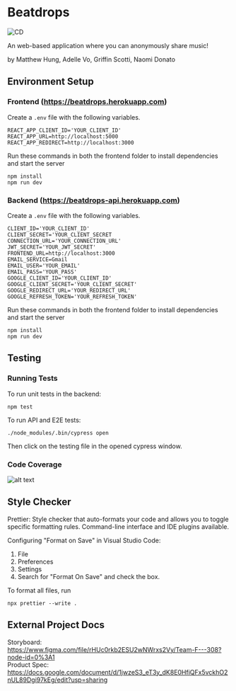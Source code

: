 # Beatdrops
![CD](https://github.com/matthewhung09/beatdrops/actions/workflows/node.js.yml/badge.svg)

An web-based application where you can anonymously share music!

by Matthew Hung, Adelle Vo, Griffin Scotti, Naomi Donato

## Environment Setup

### Frontend (https://beatdrops.herokuapp.com)

Create a `.env` file with the following variables.
```
REACT_APP_CLIENT_ID='YOUR_CLIENT_ID'
REACT_APP_URL=http://localhost:5000
REACT_APP_REDIRECT=http://localhost:3000
```
Run these commands in both the frontend folder to install dependencies and start the server
```
npm install
npm run dev
```

### Backend (https://beatdrops-api.herokuapp.com)

Create a `.env` file with the following variables.
```
CLIENT_ID='YOUR_CLIENT_ID'
CLIENT_SECRET='YOUR_CLIENT_SECRET
CONNECTION_URL='YOUR_CONNECTION_URL'
JWT_SECRET='YOUR_JWT_SECRET'
FRONTEND_URL=http://localhost:3000
EMAIL_SERVICE=Gmail
EMAIL_USER='YOUR_EMAIL'
EMAIL_PASS='YOUR_PASS'
GOOGLE_CLIENT_ID='YOUR_CLIENT_ID'
GOOGLE_CLIENT_SECRET='YOUR_CLIENT_SECRET'
GOOGLE_REDIRECT_URL='YOUR_REDIRECT_URL'
GOOGLE_REFRESH_TOKEN='YOUR_REFRESH_TOKEN'
```
Run these commands in both the frontend folder to install dependencies and start the server
```
npm install
npm run dev
```

## Testing
### Running Tests
To run unit tests in the backend:
```
npm test
```
To run API and E2E tests:
```
./node_modules/.bin/cypress open
```
Then click on the testing file in the opened cypress window.
### Code Coverage

![alt text](https://github.com/matthewhung09/beatdrops/blob/main/images/coverage_report.PNG)

## Style Checker

Prettier: Style checker that auto-formats your code and allows you to toggle specific formatting rules. Command-line interface and IDE plugins available.

Configuring "Format on Save" in Visual Studio Code:

1. File
2. Preferences
3. Settings
4. Search for "Format On Save" and check the box.

To format all files, run

`npx prettier --write . `

## External Project Docs

Storyboard: https://www.figma.com/file/rHUc0rkb2ESU2wNWrxs2Vy/Team-F---308?node-id=0%3A1 \
Product Spec: https://docs.google.com/document/d/1jwzeS3_eT3y_dK8E0HfiQFx5vckhO2nUL89Dgi97kEg/edit?usp=sharing
